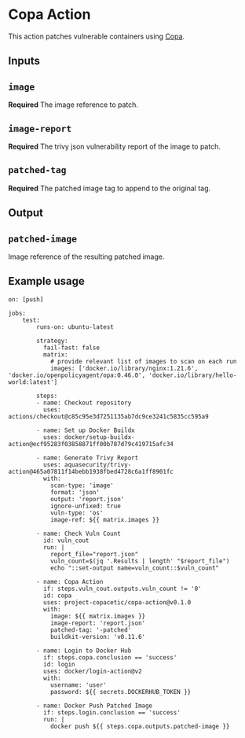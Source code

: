 # Copa Action

This action patches vulnerable containers using [Copa](https://github.com/project-copacetic/copacetic).

## Inputs

## `image`

**Required** The image reference to patch.

## `image-report`

**Required** The trivy json vulnerability report of the image to patch.

## `patched-tag`

**Required** The patched image tag to append to the original tag.

## Output

## `patched-image`

Image reference of the resulting patched image.

## Example usage

```
on: [push]

jobs:
    test:
        runs-on: ubuntu-latest

        strategy:
          fail-fast: false
          matrix:
            # provide relevant list of images to scan on each run
            images: ['docker.io/library/nginx:1.21.6', 'docker.io/openpolicyagent/opa:0.46.0', 'docker.io/library/hello-world:latest']

        steps:
        - name: Checkout repository
          uses: actions/checkout@c85c95e3d7251135ab7dc9ce3241c5835cc595a9

        - name: Set up Docker Buildx
          uses: docker/setup-buildx-action@ecf95283f03858871ff00b787d79c419715afc34

        - name: Generate Trivy Report
          uses: aquasecurity/trivy-action@465a07811f14bebb1938fbed4728c6a1ff8901fc
          with:
            scan-type: 'image'
            format: 'json'
            output: 'report.json'
            ignore-unfixed: true
            vuln-type: 'os'
            image-ref: ${{ matrix.images }}

        - name: Check Vuln Count
          id: vuln_cout
          run: |
            report_file="report.json"
            vuln_count=$(jq '.Results | length' "$report_file")
            echo "::set-output name=vuln_count::$vuln_count"

        - name: Copa Action
          if: steps.vuln_cout.outputs.vuln_count != '0'
          id: copa
          uses: project-copacetic/copa-action@v0.1.0
          with:
            image: ${{ matrix.images }}
            image-report: 'report.json'
            patched-tag: '-patched'
            buildkit-version: 'v0.11.6'

        - name: Login to Docker Hub
          if: steps.copa.conclusion == 'success'
          id: login
          uses: docker/login-action@v2
          with:
            username: 'user'
            password: ${{ secrets.DOCKERHUB_TOKEN }}

        - name: Docker Push Patched Image
          if: steps.login.conclusion == 'success'
          run: |
            docker push ${{ steps.copa.outputs.patched-image }}

```

